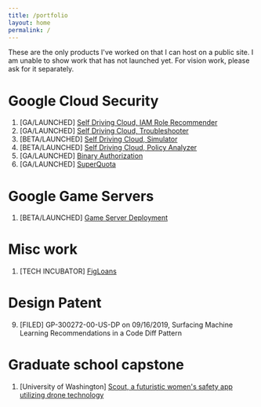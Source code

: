 ```yaml
---
title: /portfolio
layout: home
permalink: /
---
```


These are the only products I've worked on that I can host on a public site. I am unable to show work that has not launched yet. For vision work, please ask for it separately.

# Google Cloud Security

1. [GA/LAUNCHED] [Self Driving Cloud, IAM Role Recommender](assets/portfolio/rolerecommender.pdf)
2. [GA/LAUNCHED] [Self Driving Cloud, Troubleshooter](assets/portfolio/troubleshooter.pdf)
3. [BETA/LAUNCHED] [Self Driving Cloud, Simulator](assets/portfolio/simulator.pdf)
4. [BETA/LAUNCHED] [Self Driving Cloud, Policy Analyzer](assets/portfolio/analyzer.pdf)
5. [GA/LAUNCHED] [Binary Authorization](assets/portfolio/binauth.pdf)
6. [GA/LAUNCHED] [SuperQuota](assets/portfolio/quota.pdf)

# Google Game Servers

1. [BETA/LAUNCHED] [Game Server Deployment](assets/portfolio/gaming.pdf)

# Misc work

1. [TECH INCUBATOR] [FigLoans](https://www.figloans.com/)

# Design Patent

9. [FILED] GP-300272-00-US-DP on 09/16/2019, Surfacing Machine Learning Recommendations in a Code Diff Pattern

# Graduate school capstone

1. [University of Washington] [Scout, a futuristic women's safety app utilizing drone technology](assets/portfolio/scout.pdf)